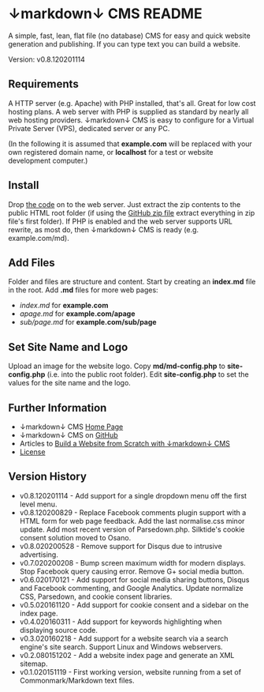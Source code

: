 # ↓markdown↓ CMS README

A simple, fast, lean, flat file (no database) CMS for easy and quick website generation and publishing. If you can type text you can build a website.

Version: v0.8.120201114

## Requirements

A HTTP server (e.g. Apache) with PHP installed, that's all. Great for low cost hosting plans. A web server with PHP is supplied as standard by nearly all web hosting providers. ↓markdown↓ CMS is easy to configure for a Virtual Private Server (VPS), dedicated server or any PC. 

(In the following it is assumed that **example.com** will be replaced with your own registered domain name, or **localhost** for a test or website development computer.)

## Install

Drop [the code](http://tekeye.uk/downloads/markdown-cms.zip "↓markdown↓ CMS Zip File") on to the web server. Just extract the zip contents to the public HTML root folder (if using the [GitHub zip file](https://github.com/GR8DAN/markdown-CMS/archive/master.zip "↓markdown↓ CMS from GitHub") extract everything in zip file's first folder). If PHP is enabled and the web server supports URL rewrite, as most do, then ↓markdown↓ CMS is ready (e.g. example.com/md).

## Add Files

Folder and files are structure and content. Start by creating an **index.md** file in the root. Add **.md** files for more web pages:

* _index.md_ for **example.com**
* _apage.md_ for **example.com/apage**
* _sub/page.md_ for **example.com/sub/page**

## Set Site Name and Logo

Upload an image for the website logo. Copy **md/md-config.php** to **site-config.php** (i.e. into the public root folder). Edit **site-config.php** to set the values for the site name and the logo.

## Further Information

* ↓markdown↓ CMS [Home Page](http://tekeye.uk/md/ "↓markdown↓ CMS Home Page")
* ↓markdown↓ CMS on [GitHub](https://github.com/GR8DAN/markdown-CMS "↓markdown↓ CMS on GitHub")
* Articles to [Build a Website from Scratch with ↓markdown↓ CMS](http://tekeye.uk/md_cms/build-a-website-from-scratch "Articles on Using ↓markdown↓ CMS")
* [License](/md/markdown-cms-license "↓markdown↓ CMS License")

## Version History

* v0.8.120201114 - Add support for a single dropdown menu off the first level menu.
* v0.8.120200829 - Replace Facebook comments plugin support with a HTML form for web page feedback. Add the last normalise.css minor update. Add most recent version of Parsedown.php. Silktide's cookie consent solution moved to Osano.
* v0.8.020200528 - Remove support for Disqus due to intrusive advertising.
* v0.7.020200208 - Bump screen maximum width for modern displays. Stop Facebook query causing error. Remove G+ social media button.
* v0.6.020170121 - Add support for social media sharing buttons, Disqus and Facebook commenting, and Google Analytics. Update normalize CSS, Parsedown, and cookie consent libraries. 
* v0.5.020161120 - Add support for cookie consent and a sidebar on the index page.
* v0.4.020160311 - Add support for keywords highlighting when displaying source code.
* v0.3.020160218 - Add support for a website search via a search engine's site search. Support Linux and Windows webservers.
* v0.2.080151202 - Add a website index page and generate an XML sitemap.
* v0.1.020151119 - First working version, website running from a set of Commonmark/Markdown text files.
